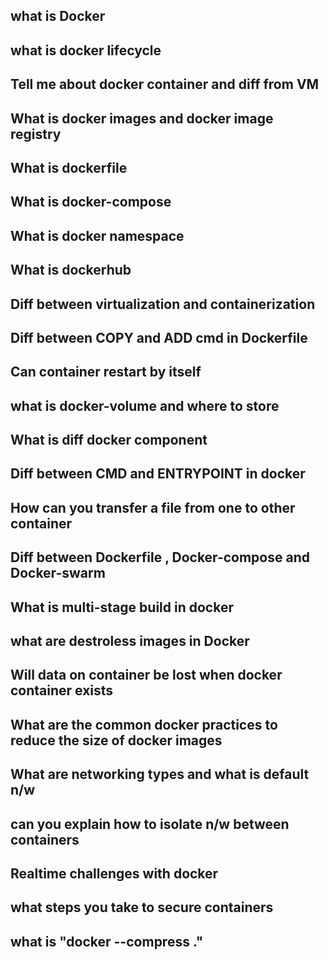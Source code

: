 ## what is Docker

## what is docker lifecycle

## Tell me about docker container and diff from VM

## What is docker images and docker image registry

## What is dockerfile

## What is docker-compose

## What is docker namespace

## What is dockerhub

## Diff between virtualization and containerization

## Diff between COPY and ADD cmd in Dockerfile

## Can container restart by itself

## what is docker-volume and where to store

## What is diff docker component

## Diff between CMD and ENTRYPOINT in docker

## How can you transfer a file from one to other container

## Diff between Dockerfile , Docker-compose and Docker-swarm

## What is multi-stage build in docker

## what are destroless images in Docker

## Will data on container be lost when docker container exists

## What are the common docker practices to reduce the size of docker images

## What are networking types and what is default n/w

## can you explain how to isolate n/w between containers

## Realtime challenges with docker

## what steps you take to secure containers

## what is "docker --compress ."

